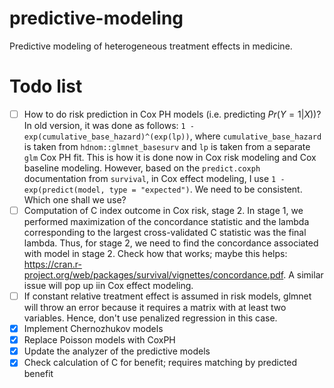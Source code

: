 # predictive-modeling
Predictive modeling of heterogeneous treatment effects in medicine.

# Todo list

- [ ] How to do risk prediction in Cox PH models (i.e. predicting $Pr(Y = 1 | X)$)? In old version, it was done as follows: `1 - exp(cumulative_base_hazard)^(exp(lp))`, where `cumulative_base_hazard` is taken from `hdnom::glmnet_basesurv` and `lp` is taken from a separate `glm` Cox PH fit. This is how it is done now in Cox risk modeling and Cox baseline modeling. However, based on the `predict.coxph` documentation from `survival`, in Cox effect modeling, I use `1 - exp(predict(model, type = "expected")`. We need to be consistent. Which one shall we use?
- [ ] Computation of C index outcome in Cox risk, stage 2. In stage 1, we performed maximization of the concordance statistic and the lambda corresponding to the largest cross-validated C statistic was the final lambda. Thus, for stage 2, we need to find the concordance associated with model in stage 2. Check how that works; maybe this helps: https://cran.r-project.org/web/packages/survival/vignettes/concordance.pdf. A similar issue will pop up iin Cox effect modeling.
- [ ] If constant relative treatment effect is assumed in risk models, glmnet will throw an error because it requires a matrix with at least two variables. Hence, don't use penalized regression in this case.
- [x] Implement Chernozhukov models
- [x] Replace Poisson models with CoxPH
- [x] Update the analyzer of the predictive models 
- [x] Check calculation of C for benefit; requires matching by predicted benefit
